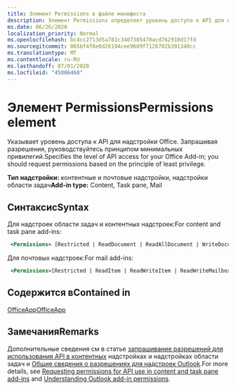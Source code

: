 ```yaml
---
title: Элемент Permissions в файле манифеста
description: Элемент Permissions определяет уровень доступа к API для надстройки Office.
ms.date: 06/26/2020
localization_priority: Normal
ms.openlocfilehash: bc4cc2713d5a781c3407385470acd762910d17fd
ms.sourcegitcommit: 065bf4f8e0d26194cee9689f7126702b391340cc
ms.translationtype: MT
ms.contentlocale: ru-RU
ms.lasthandoff: 07/01/2020
ms.locfileid: "45006460"
---
```

# <a name="permissions-element"></a><span data-ttu-id="4c439-103">Элемент Permissions</span><span class="sxs-lookup"><span data-stu-id="4c439-103">Permissions element</span></span>

<span data-ttu-id="4c439-104">Указывает уровень доступа к API для надстройки Office. Запрашивая разрешения, руководствуйтесь принципом минимальных привилегий.</span><span class="sxs-lookup"><span data-stu-id="4c439-104">Specifies the level of API access for your Office Add-in; you should request permissions based on the principle of least privilege.</span></span>

<span data-ttu-id="4c439-105">**Тип надстройки:** контентные и почтовые надстройки, надстройки области задач</span><span class="sxs-lookup"><span data-stu-id="4c439-105">**Add-in type:** Content, Task pane, Mail</span></span>

## <a name="syntax"></a><span data-ttu-id="4c439-106">Синтаксис</span><span class="sxs-lookup"><span data-stu-id="4c439-106">Syntax</span></span>

<span data-ttu-id="4c439-107">Для надстроек области задач и контентных надстроек:</span><span class="sxs-lookup"><span data-stu-id="4c439-107">For content and task pane add-ins:</span></span>

```XML
 <Permissions> [Restricted | ReadDocument | ReadAllDocument | WriteDocument | ReadWriteDocument]</Permissions>
```

<span data-ttu-id="4c439-108">Для почтовых надстроек:</span><span class="sxs-lookup"><span data-stu-id="4c439-108">For mail add-ins:</span></span>

```XML
 <Permissions>[Restricted | ReadItem | ReadWriteItem | ReadWriteMailbox]</Permissions>
```

## <a name="contained-in"></a><span data-ttu-id="4c439-109">Содержится в</span><span class="sxs-lookup"><span data-stu-id="4c439-109">Contained in</span></span>

[<span data-ttu-id="4c439-110">OfficeApp</span><span class="sxs-lookup"><span data-stu-id="4c439-110">OfficeApp</span></span>](officeapp.md)

## <a name="remarks"></a><span data-ttu-id="4c439-111">Замечания</span><span class="sxs-lookup"><span data-stu-id="4c439-111">Remarks</span></span>

<span data-ttu-id="4c439-112">Дополнительные сведения см в статье [запрашивание разрешений для использования API в контентных](../../develop/requesting-permissions-for-api-use-in-content-and-task-pane-add-ins.md) надстройках и надстройках области задач и [Общие сведения о разрешениях для надстроек Outlook](../../outlook/understanding-outlook-add-in-permissions.md).</span><span class="sxs-lookup"><span data-stu-id="4c439-112">For more details, see [Requesting permissions for API use in content and task pane add-ins](../../develop/requesting-permissions-for-api-use-in-content-and-task-pane-add-ins.md) and [Understanding Outlook add-in permissions](../../outlook/understanding-outlook-add-in-permissions.md).</span></span>
